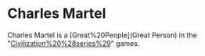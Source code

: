 # Charles Martel

Charles Martel is a [Great%20People](Great Person) in the "[Civilization%20%28series%29](Civilization)" games.